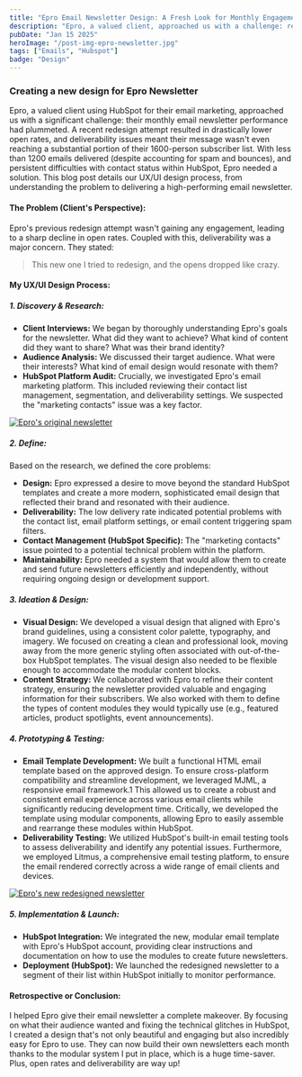 ```yaml
---
title: "Epro Email Newsletter Design: A Fresh Look for Monthly Engagement"
description: "Epro, a valued client, approached us with a challenge: revitalize their monthly email newsletter."
pubDate: "Jan 15 2025"
heroImage: "/post-img-epro-newsletter.jpg"
tags: ["Emails", "Hubspot"]
badge: "Design"
---
```


### Creating a new design for Epro Newsletter
Epro, a valued client using HubSpot for their email marketing, approached us with a significant challenge: their monthly email newsletter performance had plummeted.  A recent redesign attempt resulted in drastically lower open rates, and deliverability issues meant their message wasn't even reaching a substantial portion of their 1600-person subscriber list.  With less than 1200 emails delivered (despite accounting for spam and bounces), and persistent difficulties with contact status within HubSpot, Epro needed a solution. This blog post details our UX/UI design process, from understanding the problem to delivering a high-performing email newsletter.

#### The Problem (Client's Perspective):
Epro's previous redesign attempt wasn't gaining any engagement, leading to a sharp decline in open rates.  Coupled with this, deliverability was a major concern.  They stated:

>This new one I tried to redesign, and the opens dropped like crazy.

#### My UX/UI Design Process:

##### 1. Discovery & Research:

- **Client Interviews:** We began by thoroughly understanding Epro's goals for the newsletter. What did they want to achieve? What kind of content did they want to share? What was their brand identity?
- **Audience Analysis:** We discussed their target audience. What were their interests? What kind of email design would resonate with them?
- **HubSpot Platform Audit:** Crucially, we investigated Epro's email marketing platform. This included reviewing their contact list management, segmentation, and deliverability settings. We suspected the "marketing contacts" issue was a key factor.

[![Epro's original newsletter](/post-img-original-newsletter.jpg)](/original-epro-newsletter.png)

##### 2. Define:

Based on the research, we defined the core problems:

- **Design:** Epro expressed a desire to move beyond the standard HubSpot templates and create a more modern, sophisticated email design that reflected their brand and resonated with their audience.
- **Deliverability:** The low delivery rate indicated potential problems with the contact list, email platform settings, or email content triggering spam filters.
- **Contact Management (HubSpot Specific):** The "marketing contacts" issue pointed to a potential technical problem within the platform.
- **Maintainability:** Epro needed a system that would allow them to create and send future newsletters efficiently and independently, without requiring ongoing design or development support.

##### 3. Ideation & Design:

- **Visual Design:** We developed a visual design that aligned with Epro's brand guidelines, using a consistent color palette, typography, and imagery. We focused on creating a clean and professional look, moving away from the more generic styling often associated with out-of-the-box HubSpot templates. The visual design also needed to be flexible enough to accommodate the modular content blocks.
- **Content Strategy:** We collaborated with Epro to refine their content strategy, ensuring the newsletter provided valuable and engaging information for their subscribers. We also worked with them to define the types of content modules they would typically use (e.g., featured articles, product spotlights, event announcements).

##### 4. Prototyping & Testing:

- **Email Template Development:** We built a functional HTML email template based on the approved design. To ensure cross-platform compatibility and streamline development, we leveraged MJML, a responsive email framework.1 This allowed us to create a robust and consistent email experience across various email clients while significantly reducing development time. Critically, we developed the template using modular components, allowing Epro to easily assemble and rearrange these modules within HubSpot.
- **Deliverability Testing:** We utilized HubSpot's built-in email testing tools to assess deliverability and identify any potential issues. Furthermore, we employed Litmus, a comprehensive email testing platform, to ensure the email rendered correctly across a wide range of email clients and devices.

[![Epro's new redesigned newsletter](/post-img-epro-newsletter-redesign.jpg)](/post-img-epro-newsletter-redesign-desktop-mobile.jpg)

##### 5. Implementation & Launch:

- **HubSpot Integration:** We integrated the new, modular email template with Epro's HubSpot account, providing clear instructions and documentation on how to use the modules to create future newsletters.
- **Deployment (HubSpot):** We launched the redesigned newsletter to a segment of their list within HubSpot initially to monitor performance.

#### Retrospective or Conclusion:

I helped Epro give their email newsletter a complete makeover.  By focusing on what their audience wanted and fixing the technical glitches in HubSpot, I created a design that's not only beautiful and engaging but also incredibly easy for Epro to use.  They can now build their own newsletters each month thanks to the modular system I put in place, which is a huge time-saver.  Plus, open rates and deliverability are way up!

